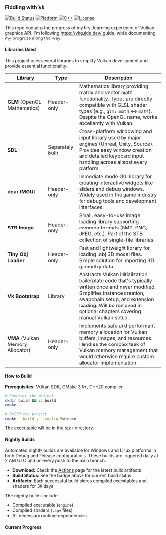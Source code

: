 ### Fiddling with Vk

[![Build Status](https://img.shields.io/badge/Build-Nightly-green.svg)](../../actions/workflows/nightly-build.yml)
[![Platform](https://img.shields.io/badge/Platform-Windows%20%7C%20Linux-lightgrey.svg)](#)
[![C++](https://img.shields.io/badge/C%2B%2B-20-blue.svg)](#)
[![License](https://img.shields.io/badge/License-MIT-blue.svg)](LICENSE.txt)

This repo contains the progress of my first learning experience of Vulkan graphics API. I'm following https://vkguide.dev/ guide, while documenting my progress along the way.

#### Libraries Used

This project uses several libraries to simplify Vulkan development and provide essential functionality:

| Library | Type | Description |
|---------|------|-------------|
| **GLM** (OpenGL Mathematics) | Header-only | Mathematics library providing matrix and vector math functionality. Types are directly compatible with GLSL shader types (e.g., `glm::mat4` ↔ `mat4`). Despite the OpenGL name, works excellently with Vulkan. |
| **SDL** | Separately built | Cross-platform windowing and input library used by major engines (Unreal, Unity, Source). Provides easy window creation and detailed keyboard input handling across almost every platform. |
| **dear IMGUI** | Header-only | Immediate mode GUI library for creating interactive widgets like sliders and debug windows. Widely used in the game industry for debug tools and development interfaces. |
| **STB Image** | Header-only | Small, easy-to-use image loading library supporting common formats (BMP, PNG, JPEG, etc.). Part of the STB collection of single-file libraries. |
| **Tiny Obj Loader** | Header-only | Fast and lightweight library for loading .obj 3D model files. Simple solution for importing 3D geometry data. |
| **Vk Bootstrap** | Library | Abstracts Vulkan initialization boilerplate code that's typically written once and never modified. Simplifies instance creation, swapchain setup, and extension loading. Will be removed in optional chapters covering manual Vulkan setup. |
| **VMA** (Vulkan Memory Allocator) | Header-only | Implements safe and performant memory allocation for Vulkan buffers, images, and resources. Handles the complex task of Vulkan memory management that would otherwise require custom allocator implementation. |

#### How to Build

**Prerequisites:** Vulkan SDK, CMake 3.8+, C++20 compiler

```bash
# Generate the project
mkdir build && cd build
cmake ..

# Build the project
cmake --build . --config Release
```

The executable will be in the `bin/` directory.

#### Nightly Builds

Automated nightly builds are available for Windows and Linux platforms in both Debug and Release configurations. These builds are triggered daily at 2 AM UTC and on every push to the main branch.

- **Download:** Check the [Actions](../../actions) page for the latest build artifacts
- **Build Status:** See the badge above for current build status
- **Artifacts:** Each successful build stores compiled executables and shaders for 30 days

The nightly builds include:
- Compiled executable (`engine`)
- Compiled shaders (`.spv` files)
- All necessary runtime dependencies

#### Current Progress

